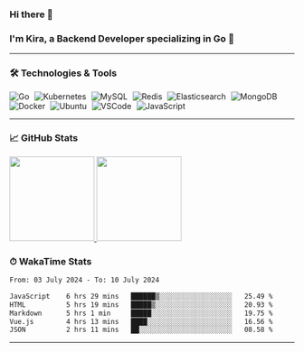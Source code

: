 ### Hi there 👋

### I'm Kira, a Backend Developer specializing in Go 🚀

---

### 🛠 Technologies & Tools

<div>
  <img src="https://img.shields.io/badge/-Go-00ADD8?style=flat&logo=go&logoColor=white" alt="Go" style="margin-right: 5px;" />
  <img src="https://img.shields.io/badge/-Kubernetes-326CE5?style=flat&logo=kubernetes&logoColor=white" alt="Kubernetes" style="margin-right: 5px;" />
  <img src="https://img.shields.io/badge/-MySQL-4479A1?style=flat&logo=mysql&logoColor=white" alt="MySQL" style="margin-right: 5px;" />
  <img src="https://img.shields.io/badge/-Redis-DC382D?style=flat&logo=redis&logoColor=white" alt="Redis" style="margin-right: 5px;" />
  <img src="https://img.shields.io/badge/-Elasticsearch-005571?style=flat&logo=elasticsearch&logoColor=white" alt="Elasticsearch" style="margin-right: 5px;" />
  <img src="https://img.shields.io/badge/-MongoDB-47A248?style=flat&logo=mongodb&logoColor=white" alt="MongoDB" style="margin-right: 5px;" />
  <img src="https://img.shields.io/badge/-Docker-2496ED?style=flat&logo=docker&logoColor=white" alt="Docker" style="margin-right: 5px;" />
  <img src="https://img.shields.io/badge/-Ubuntu-E95420?style=flat&logo=ubuntu&logoColor=white" alt="Ubuntu" style="margin-right: 5px;" />
  <img src="https://img.shields.io/badge/-VSCode-007ACC?style=flat&logo=visual-studio-code&logoColor=white" alt="VSCode" style="margin-right: 5px;" />
  <img src="https://img.shields.io/badge/-JavaScript-F7DF1E?style=flat&logo=javascript&logoColor=black" alt="JavaScript" style="margin-right: 5px;" />
</div>

---

### 📈 GitHub Stats

<a href="https://github.com/kwstars">
  <img height="150em" src="https://github-readme-stats.vercel.app/api?username=kwstars&show_icons=true&theme=default&count_private=true" />
  <img height="150em" src="https://github-readme-stats.vercel.app/api/top-langs/?username=kwstars&theme=default&layout=compact" />
</a>

### ⏱ WakaTime Stats

<!--START_SECTION:waka-->

```txt
From: 03 July 2024 - To: 10 July 2024

JavaScript    6 hrs 29 mins   ██████▒░░░░░░░░░░░░░░░░░░   25.49 %
HTML          5 hrs 19 mins   █████▒░░░░░░░░░░░░░░░░░░░   20.93 %
Markdown      5 hrs 1 min     █████░░░░░░░░░░░░░░░░░░░░   19.75 %
Vue.js        4 hrs 13 mins   ████░░░░░░░░░░░░░░░░░░░░░   16.56 %
JSON          2 hrs 11 mins   ██░░░░░░░░░░░░░░░░░░░░░░░   08.58 %
```

<!--END_SECTION:waka-->

---

